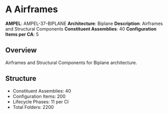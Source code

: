 # A Airframes

**AMPEL**: AMPEL-37-BIPLANE
**Architecture**: Biplane
**Description**: Airframes and Structural Components
**Constituent Assemblies**: 40
**Configuration Items per CA**: 5

## Overview
Airframes and Structural Components for Biplane architecture.

## Structure
- Constituent Assemblies: 40
- Configuration Items: 200
- Lifecycle Phases: 11 per CI
- Total Folders: 2200

